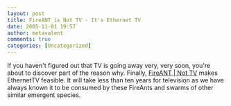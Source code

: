 ```yaml
---
layout: post
title: FireANT is Not TV - It's Ethernet TV
date: 2005-11-01 19:57
author: metavalent
comments: true
categories: [Uncategorized]
---
```

If you haven't figured out that TV is going away very, very soon, you're about to discover part of the reason why.  Finally, <a href="http://getfireant.com/">FireANT | Not TV</a> makes EthernetTV feasible.  It will take less than ten years for television as we have always known it to be consumed by these FireAnts and swarms of other similar emergent species.

